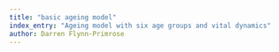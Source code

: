 ```yaml
---
title: "basic ageing model"
index_entry: "Ageing model with six age groups and vital dynamics"
author: Darren Flynn-Primrose
---
```

